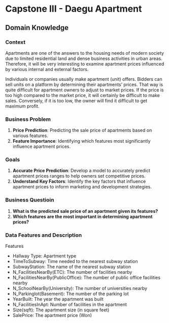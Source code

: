 # Capstone III - Daegu Apartment
## Domain Knowledge
### Context
Apartments are one of the answers to the housing needs of modern society due to limited 
residential land and dense business activities in urban areas. Therefore, it will be very interesting 
to examine apartment prices influenced by various internal and external factors.  
 
Individuals or companies usually make apartment (unit) offers. Bidders can sell units on a platform 
by determining their apartments’ prices. That way is quite difficult for apartment owners to adjust 
to market prices. If the price is too high compared to the market price, it will certainly be difficult 
to make sales. Conversely, if it is too low, the owner will find it difficult to get maximum profit.

### Business Problem
1. **Price Prediction**: Predicting the sale price of apartments based on various features.
2. **Feature Importance**: Identifying which features most significantly influence apartment prices.

### Goals
1. **Accurate Price Prediction**: Develop a model to accurately predict apartment prices ranges to help owners set competitive prices.
2. **Understand Key Factors**: Identify the key factors that influence apartment prices to inform marketing and development strategies.

### Business Questioin
1. **What is the predicted sale price of an apartment given its features?**
2. **Which features are the most important in determining apartment prices?**


### Data Features and Description
Features 
-  Hallway Type: Apartment type 
-  TimeToSubway: Time needed to the nearest subway station 
-  SubwayStation: The name of the nearest subway station 
-  N_FacilitiesNearBy(ETC): The number of facilities nearby 
-  N_FacilitiesNearBy(PublicOffice): The number of public office facilities nearby 
-  N_SchoolNearBy(University): The number of universities nearby 
-  N_Parkinglot(Basement): The number of the parking lot 
-  YearBuilt: The year the apartment was built 
-  N_FacilitiesInApt: Number of facilities in the apartment 
-  Size(sqft): The apartment size (in square feet) 
-  SalePrice: The apartment price (Won)
